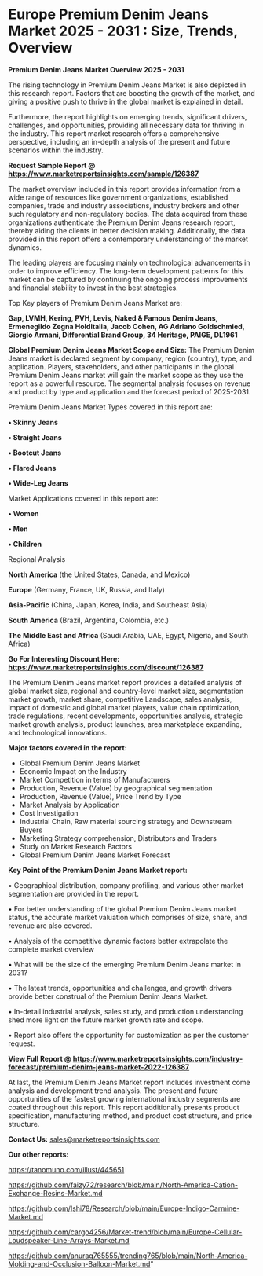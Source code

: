  # Europe Premium Denim Jeans Market 2025 - 2031 : Size, Trends, Overview

<Strong> Premium Denim Jeans Market Overview 2025 - 2031</strong>

The rising technology in Premium Denim Jeans Market is also depicted in this research report. Factors that are boosting the growth of the market, and giving a positive push to thrive in the global market is explained in detail.

Furthermore, the report highlights on emerging trends, significant drivers, challenges, and opportunities, providing all necessary data for thriving in the industry. This report market research offers a comprehensive perspective, including an in-depth analysis of the present and future scenarios within the industry.

<strong>Request Sample Report @ <a href=https://www.marketreportsinsights.com/sample/126387>https://www.marketreportsinsights.com/sample/126387</a></strong>

The market overview included in this report provides information from a wide range of resources like government organizations, established companies, trade and industry associations, industry brokers and other such regulatory and non-regulatory bodies. The data acquired from these organizations authenticate the Premium Denim Jeans research report, thereby aiding the clients in better decision making. Additionally, the data provided in this report offers a contemporary understanding of the market dynamics.

The leading players are focusing mainly on technological advancements in order to improve efficiency. The long-term development patterns for this market can be captured by continuing the ongoing process improvements and financial stability to invest in the best strategies.

Top Key players of Premium Denim Jeans Market are:

<strong>Gap, LVMH, Kering, PVH, Levis, Naked & Famous Denim Jeans, Ermenegildo Zegna Holditalia, Jacob Cohen, AG Adriano Goldschmied, Giorgio Armani, Differential Brand Group, 34 Heritage, PAIGE, DL1961</strong>

<strong><b>Global Premium Denim Jeans Market Scope and Size:</b></strong>
The Premium Denim Jeans market is declared segment by company, region (country), type, and application. Players, stakeholders, and other participants in the global Premium Denim Jeans market will gain the market scope as they use the report as a powerful resource. The segmental analysis focuses on revenue and product by type and application and the forecast period of 2025-2031.

Premium Denim Jeans Market Types covered in this report are:

<strong>• Skinny Jeans

• Straight Jeans

• Bootcut Jeans

• Flared Jeans

• Wide-Leg Jeans</strong>

Market Applications covered in this report are:

<strong>• Women

• Men

• Children</strong> 

Regional Analysis

<strong>North America</strong> (the United States, Canada, and Mexico)

<strong>Europe</strong> (Germany, France, UK, Russia, and Italy)

<strong>Asia-Pacific</strong> (China, Japan, Korea, India, and Southeast Asia)

<strong>South America</strong> (Brazil, Argentina, Colombia, etc.)

<strong>The Middle East and Africa</strong> (Saudi Arabia, UAE, Egypt, Nigeria, and South Africa)

<strong>Go For Interesting Discount Here: <a href=https://www.marketreportsinsights.com/discount/126387>https://www.marketreportsinsights.com/discount/126387</a></strong>

The Premium Denim Jeans market report provides a detailed analysis of global market size, regional and country-level market size, segmentation market growth, market share, competitive Landscape, sales analysis, impact of domestic and global market players, value chain optimization, trade regulations, recent developments, opportunities analysis, strategic market growth analysis, product launches, area marketplace expanding, and technological innovations.

<strong><b>Major factors covered in the report:</b></strong>
<ul>
  <li>Global Premium Denim Jeans Market </li>
  <li>Economic Impact on the Industry</li>
  <li>Market Competition in terms of Manufacturers</li>
  <li>Production, Revenue (Value) by geographical segmentation</li>
  <li>Production, Revenue (Value), Price Trend by Type</li>
  <li>Market Analysis by Application</li>
  <li>Cost Investigation</li>
  <li>Industrial Chain, Raw material sourcing strategy and Downstream Buyers</li>
  <li>Marketing Strategy comprehension, Distributors and Traders</li>
  <li>Study on Market Research Factors</li>
  <li>Global Premium Denim Jeans Market Forecast</li>
</ul>

<strong><b>Key Point of the Premium Denim Jeans Market report:</b></strong>

• Geographical distribution, company profiling, and various other market segmentation are provided in the report.

• For better understanding of the global Premium Denim Jeans market status, the accurate market valuation which comprises of size, share, and revenue are also covered.

• Analysis of the competitive dynamic factors better extrapolate the complete market overview

• What will be the size of the emerging Premium Denim Jeans market in 2031?

• The latest trends, opportunities and challenges, and growth drivers provide better construal of the Premium Denim Jeans Market.

• In-detail industrial analysis, sales study, and production understanding shed more light on the future market growth rate and scope.

• Report also offers the opportunity for customization as per the customer request.

<strong><b>View Full Report @ <a href=https://www.marketreportsinsights.com/industry-forecast/premium-denim-jeans-market-2022-126387>https://www.marketreportsinsights.com/industry-forecast/premium-denim-jeans-market-2022-126387</a></b></strong>


At last, the Premium Denim Jeans Market report includes investment come analysis and development trend analysis. The present and future opportunities of the fastest growing international industry segments are coated throughout this report. This report additionally presents product specification, manufacturing method, and product cost structure, and price structure.

<strong>Contact Us:</strong>
sales@marketreportsinsights.com

<strong>Our other reports:</strong>

<a href=https://tanomuno.com/illust/445651>https://tanomuno.com/illust/445651</a>

<a href=https://github.com/faizy72/research/blob/main/North-America-Cation-Exchange-Resins-Market.md>https://github.com/faizy72/research/blob/main/North-America-Cation-Exchange-Resins-Market.md</a>

<a href=https://github.com/Ishi78/Research/blob/main/Europe-Indigo-Carmine-Market.md>https://github.com/Ishi78/Research/blob/main/Europe-Indigo-Carmine-Market.md</a>

<a href=https://github.com/cargo4256/Market-trend/blob/main/Europe-Cellular-Loudspeaker-Line-Arrays-Market.md>https://github.com/cargo4256/Market-trend/blob/main/Europe-Cellular-Loudspeaker-Line-Arrays-Market.md</a>

<a href=https://github.com/anurag765555/trending765/blob/main/North-America-Molding-and-Occlusion-Balloon-Market.md>https://github.com/anurag765555/trending765/blob/main/North-America-Molding-and-Occlusion-Balloon-Market.md</a>"
